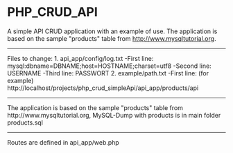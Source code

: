 # PHP_CRUD_API

A simple API CRUD application with an example of use. The application is based on the sample "products" table from http://www.mysqltutorial.org.

<hr>
Files to change:
1. api_app/config/log.txt
-First line: mysql:dbname=DBNAME;host=HOSTNAME;charset=utf8
-Second line: USERNAME
-Third line: PASSWORT
2. example/path.txt
-First line: (for example) http://localhost/projects/php_crud_simpleApi/api_app/products/api
<hr>
The application is based on the sample "products" table from http://www.mysqltutorial.org,
MySQL-Dump with products is in main folder products.sql
<hr>
Routes are defined in api_app/web.php
